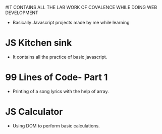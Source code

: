 #IT CONTAINS ALL THE LAB WORK OF COVALENCE WHILE DOING WEB DEVELOPMENT
* Basically Javascript projects made by me while learning

# JS Kitchen sink
* It contains all the practice of basic javascript. 

# 99  Lines of Code- Part 1
* Printing of a song lyrics with the help of array.

# JS Calculator
* Using DOM to perform basic calculations.